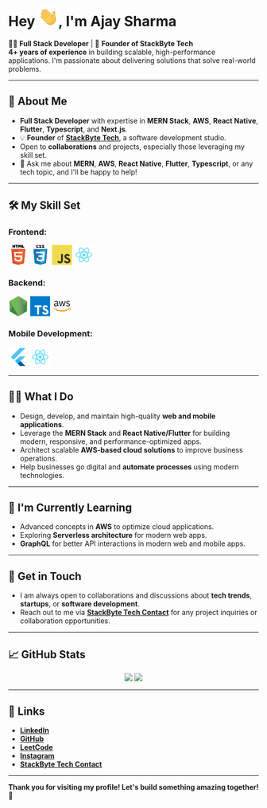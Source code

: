 # Hey <img src="https://github.com/ajaysharma12799/ajaysharma12799/blob/master/wave.gif" width="40px">, I'm Ajay Sharma

👨‍💻 **Full Stack Developer** | 🚀 **Founder of StackByte Tech**  
**4+ years of experience** in building scalable, high-performance applications. I'm passionate about delivering solutions that solve real-world problems.

---

## 🚀 About Me

- **Full Stack Developer** with expertise in **MERN Stack**, **AWS**, **React Native**, **Flutter**, **Typescript**, and **Next.js**.
- 💡 **Founder** of [**StackByte Tech**](https://www.stackbyte.tech/), a software development studio.
- Open to **collaborations** and projects, especially those leveraging my skill set.
- 💬 Ask me about **MERN**, **AWS**, **React Native**, **Flutter**, **Typescript**, or any tech topic, and I'll be happy to help!

---

## 🛠️ My Skill Set

### Frontend:
<code><img height="40" src="https://raw.githubusercontent.com/github/explore/80688e429a7d4ef2fca1e82350fe8e3517d3494d/topics/html/html.png"></code>
<code><img height="40" src="https://raw.githubusercontent.com/github/explore/80688e429a7d4ef2fca1e82350fe8e3517d3494d/topics/css/css.png"></code>
<code><img height="40" src="https://raw.githubusercontent.com/github/explore/80688e429a7d4ef2fca1e82350fe8e3517d3494d/topics/javascript/javascript.png"></code>
<code><img height="40" src="https://raw.githubusercontent.com/github/explore/80688e429a7d4ef2fca1e82350fe8e3517d3494d/topics/react/react.png"></code>

### Backend:
<code><img height="40" src="https://raw.githubusercontent.com/github/explore/80688e429a7d4ef2fca1e82350fe8e3517d3494d/topics/nodejs/nodejs.png"></code>
<code><img height="40" src="https://raw.githubusercontent.com/github/explore/80688e429a7d4ef2fca1e82350fe8e3517d3494d/topics/typescript/typescript.png"></code>
<code><img height="40" src="https://raw.githubusercontent.com/github/explore/80688e429a7d4ef2fca1e82350fe8e3517d3494d/topics/aws/aws.png"></code>

### Mobile Development:
<code><img height="40" src="https://raw.githubusercontent.com/github/explore/80688e429a7d4ef2fca1e82350fe8e3517d3494d/topics/flutter/flutter.png"></code>
<code><img height="40" src="https://raw.githubusercontent.com/github/explore/80688e429a7d4ef2fca1e82350fe8e3517d3494d/topics/react-native/react-native.png"></code>

---

## 🧑‍💻 What I Do

- Design, develop, and maintain high-quality **web and mobile applications**.
- Leverage the **MERN Stack** and **React Native/Flutter** for building modern, responsive, and performance-optimized apps.
- Architect scalable **AWS-based cloud solutions** to improve business operations.
- Help businesses go digital and **automate processes** using modern technologies.

---

## 🌱 I'm Currently Learning

- Advanced concepts in **AWS** to optimize cloud applications.
- Exploring **Serverless architecture** for modern web apps.
- **GraphQL** for better API interactions in modern web and mobile apps.

---

## 💬 Get in Touch

- I am always open to collaborations and discussions about **tech trends**, **startups**, or **software development**.
- Reach out to me via **[StackByte Tech Contact](https://www.stackbyte.tech/contact)** for any project inquiries or collaboration opportunities.

---

## 📈 GitHub Stats

<div align="center">
  <img height="200" src="https://github-readme-stats.vercel.app/api?username=ajaysharma12799&show_icons=true&theme=radical&count_private=true" />
  <img height="200" src="https://github-readme-stats.vercel.app/api/top-langs/?username=ajaysharma12799&layout=compact&theme=radical" />
</div>

---

## 🔗 Links

- **[LinkedIn](https://www.linkedin.com/in/ajaysharma12799/)**
- **[GitHub](https://www.github.com/ajaysharma12799/)**
- **[LeetCode](https://leetcode.com/ajaysharma12799/)**
- **[Instagram](https://www.instagram.com/ajaysharma12799/)**
- **[StackByte Tech Contact](https://www.stackbyte.tech/contact)**

---

**Thank you for visiting my profile! Let's build something amazing together! 🚀**
